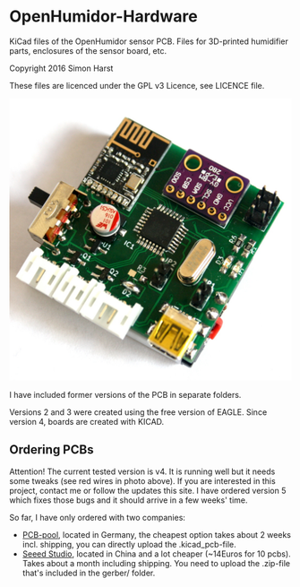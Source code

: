 # OpenHumidor-Hardware
KiCad files of the OpenHumidor sensor PCB.
Files for 3D-printed humidifier parts, enclosures of the sensor board, etc.

Copyright 2016 Simon Harst

These files are licenced under the GPL v3 Licence, see LICENCE file.

![The sensor PCB](https://github.com/sharst/OpenHumidor/blob/master/wiki_images/board_v06.jpg)

I have included former versions of the PCB in separate folders. 

Versions 2 and 3 were created using the free version of EAGLE. Since version 4, boards are created with KICAD. 

## Ordering PCBs
Attention! The current tested version is v4. It is running well but it needs some tweaks (see red wires in photo above). If you are interested in this project, contact me or follow the updates this site. I have ordered version 5 which fixes those bugs and it should arrive in a few weeks' time. 

So far, I have only ordered with two companies: 
* [PCB-pool](www.pcb-pool.de), located in Germany, the cheapest option takes about 2 weeks incl. shipping, you can directly upload the .kicad_pcb-file. 
* [Seeed Studio](http://www.seeedstudio.com/service/index.php?r=pcb), located in China and a lot cheaper (~14Euros for 10 pcbs). Takes about a month including shipping. You need to upload the .zip-file that's included in the gerber/ folder.


